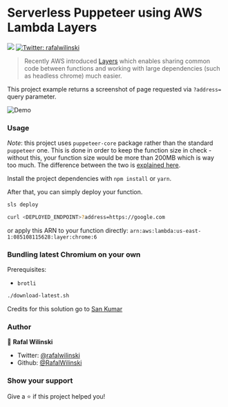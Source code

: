 # Serverless Puppeteer using AWS Lambda Layers

<p>
  <img src="https://img.shields.io/badge/version-1.1.0-blue.svg?cacheSeconds=2592000" />
  <a href="https://twitter.com/rafalwilinski">
    <img alt="Twitter: rafalwilinski" src="https://img.shields.io/twitter/follow/rafalwilinski.svg?style=social" target="_blank" />
  </a>
</p>

> Recently AWS introduced [Layers](https://aws.amazon.com/about-aws/whats-new/2018/11/aws-lambda-now-supports-custom-runtimes-and-layers/) which enables sharing common code between functions and working with large dependencies (such as headless chrome) much easier.

This project example returns a screenshot of page requested via `?address=` query parameter.

![Demo](assets/demo.gif?raw=true 'Demo')

### Usage

_Note_: this project uses `puppeteer-core` package rather than the standard `puppeteer` one. This is done in order to keep the function size in check - without this, your function size would be more than 200MB which is way too much. The difference between the two is [explained here](https://github.com/GoogleChrome/puppeteer/blob/master/docs/api.md#puppeteer-vs-puppeteer-core).

Install the project dependencies with `npm install` or `yarn`.

After that, you can simply deploy your function.

```sh
sls deploy

curl <DEPLOYED_ENDPOINT>?address=https://google.com
```

or apply this ARN to your function directly: `arn:aws:lambda:us-east-1:085108115628:layer:chrome:6`

### Bundling latest Chromium on your own

Prerequisites:

- `brotli`

```sh
./download-latest.sh
```

Credits for this solution go to [San Kumar](https://github.com/san-kumar)

### Author

👤 **Rafal Wilinski**

- Twitter: [@rafalwilinski](https://twitter.com/rafalwilinski)
- Github: [@RafalWilinski](https://github.com/RafalWilinski)

### Show your support

Give a ⭐️ if this project helped you!
